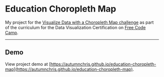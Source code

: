 # Education Choropleth Map

My project for the [Visualize Data with a Choropleth Map challenge](https://learn.freecodecamp.org/data-visualization/data-visualization-projects/visualize-data-with-a-choropleth-map) as part of the curriculum for the Data Visualization Certification on [Free Code Camp](https://www.freecodecamp.org).

---

## Demo

View project demo at [https://autumnchris.github.io/education-choropleth-map](https://autumnchris.github.io/education-choropleth-map).
